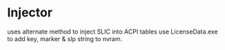 Injector
========

uses alternate method to inject SLIC into ACPI tables
use LicenseData.exe to add key, marker & slp string to
nvram.